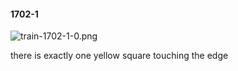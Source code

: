 #### 1702-1
![train-1702-1-0.png](https://github.com/lil-lab/nlvr/raw/master/nlvr/train/images/75/train-1702-1-0.png "train-1702-1-0.png")

there is exactly one yellow square touching the edge